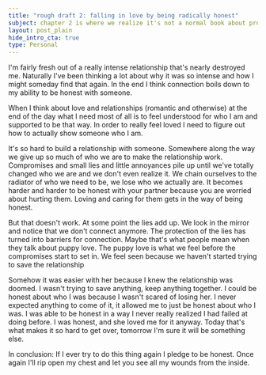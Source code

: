 ```yaml
---
title: "rough draft 2: falling in love by being radically honest"
subject: chapter 2 is where we realize it's not a normal book about productivity
layout: post_plain
hide_intro_cta: true
type: Personal
---
```


I'm fairly fresh out of a really intense relationship that's nearly destroyed me. Naturally I've been thinking a lot about why it was so intense and how I might someday find that again. In the end I think connection boils down to my ability to be honest with someone.

When I think about love and relationships (romantic and otherwise) at the end of the day what I need most of all is to feel understood for who I am and supported to be that way. In order to really feel loved I need to figure out how to actually show someone who I am.

It's so hard to build a relationship with someone. Somewhere along the way we give up so much of who we are to make the relationship work. Compromises and small lies and little annoyances pile up until we've totally changed who we are and we don't even realize it. We chain ourselves to the radiator of who we need to be, we lose who we actually are. It becomes harder and harder to be honest with your partner because you are worried about hurting them. Loving and caring for them gets in the way of being honest.

But that doesn't work. At some point the lies add up. We look in the mirror and notice that we don't connect anymore. The protection of the lies has turned into barriers for connection. Maybe that's what people mean when they talk about puppy love. The puppy love is what we feel before the compromises start to set in. We feel seen because we haven't started trying to save the relationship

Somehow it was easier with her because I knew the relationship was doomed. I wasn't trying to save anything, keep anything together. I could be honest about who I was because I wasn't scared of losing her. I never expected anything to come of it, it allowed me to just be honest about who I was. I was able to be honest in a way I never really realized I had failed at doing before. I was honest, and she loved me for it anyway. Today that's what makes it so hard to get over, tomorrow I'm sure it will be something else.

In conclusion: If I ever try to do this thing again I pledge to be honest. Once again I'll rip open my chest and let you see all my wounds from the inside.
